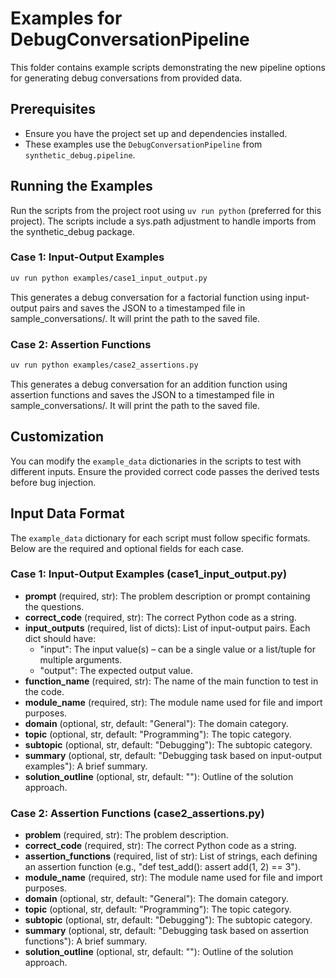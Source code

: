 # Examples for DebugConversationPipeline

This folder contains example scripts demonstrating the new pipeline options for generating debug conversations from provided data.

## Prerequisites

- Ensure you have the project set up and dependencies installed.
- These examples use the `DebugConversationPipeline` from `synthetic_debug.pipeline`.

## Running the Examples

Run the scripts from the project root using `uv run python` (preferred for this project). The scripts include a sys.path adjustment to handle imports from the synthetic_debug package.

### Case 1: Input-Output Examples

```bash
uv run python examples/case1_input_output.py
```

This generates a debug conversation for a factorial function using input-output pairs and saves the JSON to a timestamped file in sample_conversations/. It will print the path to the saved file.

### Case 2: Assertion Functions

```bash
uv run python examples/case2_assertions.py
```

This generates a debug conversation for an addition function using assertion functions and saves the JSON to a timestamped file in sample_conversations/. It will print the path to the saved file.

## Customization

You can modify the `example_data` dictionaries in the scripts to test with different inputs. Ensure the provided correct code passes the derived tests before bug injection.

## Input Data Format

The `example_data` dictionary for each script must follow specific formats. Below are the required and optional fields for each case.

### Case 1: Input-Output Examples (case1_input_output.py)

- **prompt** (required, str): The problem description or prompt containing the questions.
- **correct_code** (required, str): The correct Python code as a string.
- **input_outputs** (required, list of dicts): List of input-output pairs. Each dict should have:
  - "input": The input value(s) – can be a single value or a list/tuple for multiple arguments.
  - "output": The expected output value.
- **function_name** (required, str): The name of the main function to test in the code.
- **module_name** (required, str): The module name used for file and import purposes.
- **domain** (optional, str, default: "General"): The domain category.
- **topic** (optional, str, default: "Programming"): The topic category.
- **subtopic** (optional, str, default: "Debugging"): The subtopic category.
- **summary** (optional, str, default: "Debugging task based on input-output examples"): A brief summary.
- **solution_outline** (optional, str, default: ""): Outline of the solution approach.

### Case 2: Assertion Functions (case2_assertions.py)

- **problem** (required, str): The problem description.
- **correct_code** (required, str): The correct Python code as a string.
- **assertion_functions** (required, list of str): List of strings, each defining an assertion function (e.g., "def test_add(): assert add(1, 2) == 3").
- **module_name** (required, str): The module name used for file and import purposes.
- **domain** (optional, str, default: "General"): The domain category.
- **topic** (optional, str, default: "Programming"): The topic category.
- **subtopic** (optional, str, default: "Debugging"): The subtopic category.
- **summary** (optional, str, default: "Debugging task based on assertion functions"): A brief summary.
- **solution_outline** (optional, str, default: ""): Outline of the solution approach.
